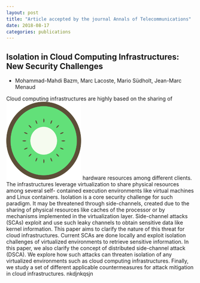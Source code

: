 ```yaml
---
layout: post
title: "Article accepted by the journal Annals of Telecommunications"
date: 2018-08-17
categories: publications
---
```



## Isolation in Cloud Computing Infrastructures: New Security Challenges

* Mohammad-Mahdi Bazm, Marc Lacoste, Mario Südholt, Jean-Marc Menaud

Cloud computing infrastructures are highly based on the sharing of<img src="\blog\\images-blog\icon.png" alt="drawing" width="200px"/>
hardware resources among different clients. The infrastructures
leverage virtualization to share physical resources among several
self- contained execution environments like virtual machines and Linux
containers. Isolation is a core security challenge for such
paradigm. It may be threatened through side-channels, created due to
the sharing of physical resources like caches of the processor or by
mechanisms implemented in the virtualization layer. Side-channel
attacks (SCAs) exploit and use such leaky channels to obtain sensitive
data like kernel information. This paper aims to clarify the nature of
this threat for cloud infrastructures. Current SCAs are done locally
and exploit isolation challenges of virtualized environments to
retrieve sensitive information. In this paper, we also clarify the
concept of distributed side-channel attack (DSCA). We explore how such
attacks can threaten isolation of any virtualized environments such as
cloud computing infrastructures. Finally, we study a set of different
applicable countermeasures for attack mitigation in cloud
infrastructures.
nkdjnkqsjn
